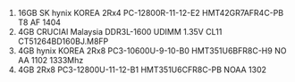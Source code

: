 1) 16GB SK hynix KOREA 2Rx4 PC-12800R-11-12-E2 HMT42GR7AFR4C-PB T8 AF 1404
2) 4GB CRUCIAl Malaysia DDR3L-1600 UDIMM 1.35V CL11 CT51264BD160BJ.M8FP
3) 4GB hynix KOREA 2Rx8 PC3-10600U-9-10-B0 HMT351U6BFR8C-H9 NO AA 1102 1333Mhz
4) 4GB 2Rx8 PC3-12800U-11-12-B1 HMT351U6CFR8C-PB NOAA 1302